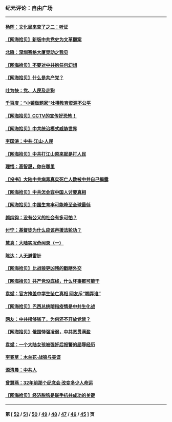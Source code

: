 ### 纪元评论：自由广场
---
#### [杨晖：文化局来查了之二：听证](../../pages/nsc993/n12966528.md) 
#### [【网海拾贝】新版中共党史为文革翻案](../../pages/nsc993/n12967526.md) 
#### [北隐：深圳赛格大厦晃动之我见](../../pages/nsc993/n12967393.md) 
#### [【网海拾贝】不要对中共抱任何幻想](../../pages/nsc993/n12965222.md) 
#### [【网海拾贝】什么是共产党？](../../pages/nsc993/n12962781.md) 
#### [吐为快：党、人民及走狗](../../pages/nsc993/n12962747.md) 
#### [千百度：“小镇做题家”吐槽教育资源不公平](../../pages/nsc993/n12962705.md) 
#### [【网海拾贝】CCTV的宣传好恐怖！](../../pages/nsc993/n12959984.md) 
#### [【网海拾贝】中共统治模式威胁世界](../../pages/nsc993/n12957622.md) 
#### [李国涛：中共‧江山‧人民](../../pages/nsc993/n12957502.md) 
#### [【网海拾贝】中共打江山原来就是打人民](../../pages/nsc993/n12954345.md) 
#### [理悟：高智晟，你在哪里](../../pages/nsc993/n12953115.md) 
#### [【投书】大陆中共病毒真实死亡人数被中共自己揭露](../../pages/nsc993/n12953050.md) 
#### [【网海拾贝】中共怎会容中国人讨要真相](../../pages/nsc993/n12952161.md) 
#### [【网海拾贝】中国生育率可能降至全球最低](../../pages/nsc993/n12948793.md) 
#### [颜纯钩：没有公义的社会有多可怕？](../../pages/nsc993/n12947626.md) 
#### [付宁：基督徒为什么应该声援法轮功？](../../pages/nsc993/n12947233.md) 
#### [慧真：大陆实况奇闻录（一）](../../pages/nsc993/n12945811.md) 
#### [陈达：人无避雷针](../../pages/nsc993/n12947098.md) 
#### [【网海拾贝】比战狼更凶残的戳瞎外交](../../pages/nsc993/n12945717.md) 
#### [【网海拾贝】共产党没底线，什么坏事都可能干](../../pages/nsc993/n12942090.md) 
#### [袁斌：官方掩盖中学生坠亡真相 网友斥“糊弄谁”](../../pages/nsc993/n12942029.md) 
#### [【网海拾贝】巴西总统暗指疫情是中共生化战](../../pages/nsc993/n12938999.md) 
#### [网友：中共捞够钱了，为何还不开放党禁？](../../pages/nsc993/n12938952.md) 
#### [【网海拾贝】俄国恃强凌弱，中共恶贯满盈](../../pages/nsc993/n12936626.md) 
#### [袁斌：一个大陆女孩被强奸后报警的屈辱经历](../../pages/nsc993/n12936547.md) 
#### [李春草：木兰花·战狼与美谍](../../pages/nsc993/n12935995.md) 
#### [源清晨：中共人](../../pages/nsc993/n12935589.md) 
#### [曾慧燕：32年前那个纪念会 改变多少人命运](../../pages/nsc993/n12934233.md) 
#### [【网海拾贝】经济脱钩是联手抗共成功的关键](../../pages/nsc993/n12934176.md) 

---
#### 第 [ [52](./52.md) / [51](./51.md) / [50](./50.md) / [49](./49.md) / [48](./48.md) / [47](./47.md) / [46](./46.md) / [45](./45.md) ] 页
